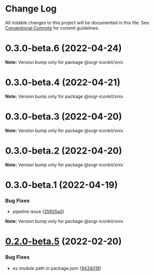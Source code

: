 # Change Log

All notable changes to this project will be documented in this file.
See [Conventional Commits](https://conventionalcommits.org) for commit guidelines.

# 0.3.0-beta.6 (2022-04-24)

**Note:** Version bump only for package @svgr-iconkit/xnix





# 0.3.0-beta.4 (2022-04-21)

**Note:** Version bump only for package @svgr-iconkit/xnix





# 0.3.0-beta.3 (2022-04-20)

**Note:** Version bump only for package @svgr-iconkit/xnix





# 0.3.0-beta.2 (2022-04-20)

**Note:** Version bump only for package @svgr-iconkit/xnix





# 0.3.0-beta.1 (2022-04-19)


### Bug Fixes

* pipeline issue ([35605a0](https://github.com/svgr-iconkit/svgr-iconkit/commit/35605a00d60b4ec4a944048c9e1e32718a448878))







**Note:** Version bump only for package @svgr-iconkit/xnix





# [0.2.0-beta.5](https://github.com/svgr-iconkit/svgr-iconkit/compare/v0.2.0-beta.4...v0.2.0-beta.5) (2022-02-20)


### Bug Fixes

* es module path in package.json ([9434018](https://github.com/svgr-iconkit/svgr-iconkit/commit/9434018088857b62074aa326aa3ec3d11c6a17dc))
